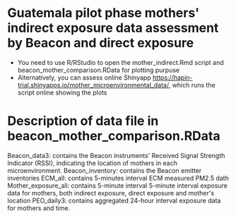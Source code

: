 # Guatemala pilot phase mothers' indirect exposure data assessment by Beacon and direct exposure
- You need to use R/RStudio to open the mother_indirect.Rmd script and beacon_mother_comparison.RData for plotting purpuse
- Alternatively, you can assess online Shinyapp https://hapin-trial.shinyapps.io/mother_microenvironmental_data/, which runs the script online showing the plots

# Description of data file in beacon_mother_comparison.RData
Beacon_data3: contains the Beacon instruments' Received Signal Strength Indicator (RSSI), indicating the location of mothers in each microenvironment.
Beacon_inventory: contains the Beacon emitter inventories
ECM_all: contains 5-minutes interval ECM measured PM2.5 dath
Mother_exposure_all: contains 5-minute interval 5-minute interval exposure data for mothers, both indirect exposure, direct exposure and mother's location
PEO_daily3: contains aggregated 24-hour interval exposure data for mothers and time.
